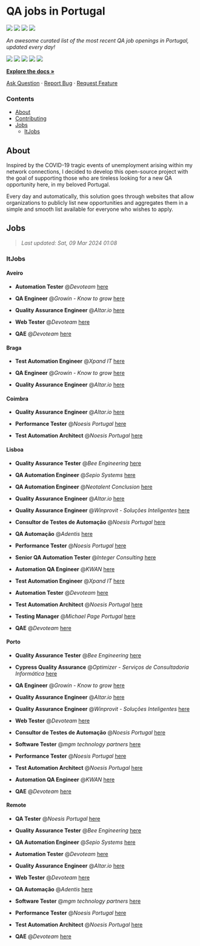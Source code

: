 QA jobs in Portugal
========================

![](https://img.shields.io/static/v1?label=%F0%9F%8C%9F&message=If%20Useful&color=BC4E99)
[![](https://img.shields.io/github/stars/sergiomartins8/qa-jobs-in-portugal)](https://github.com/sergiomartins8/qa-jobs-in-portugal/stargazers)
[![](https://img.shields.io/github/forks/sergiomartins8/qa-jobs-in-portugal)](https://github.com/sergiomartins8/qa-jobs-in-portugal/network/members)
[![](https://img.shields.io/badge/-sergiomartins8-blue?logo=Linkedin&logoColor=white)](https://www.linkedin.com/in/sergiomartins8/)

_An awesome curated list of the most recent QA job openings in Portugal, updated every day!_

[![](https://img.shields.io/github/v/release/sergiomartins8/qa-jobs-in-portugal)](https://github.com/sergiomartins8/qa-jobs-in-portugal/releases)
[![](https://github.com/sergiomartins8/qa-jobs-in-portugal/workflows/release/badge.svg)](https://github.com/sergiomartins8/qa-jobs-in-portugal/actions?query=workflow%3Arelease)
[![](https://img.shields.io/github/issues/sergiomartins8/qa-jobs-in-portugal)](https://github.com/sergiomartins8/qa-jobs-in-portugal/issues)
[![](https://img.shields.io/github/contributors/sergiomartins8/qa-jobs-in-portugal)](https://github.com/sergiomartins8/qa-jobs-in-portugal/graphs/contributors)
[![](https://img.shields.io/github/license/sergiomartins8/qa-jobs-in-portugal)](https://github.com/sergiomartins8/qa-jobs-in-portugal/blob/master/LICENSE)

**[Explore the docs »](https://github.com/sergiomartins8/qa-jobs-in-portugal/blob/master/docs/DOCUMENTATION.md)**

[Ask Question](https://github.com/sergiomartins8/qa-jobs-in-portugal/issues) 
·
[Report Bug](https://github.com/sergiomartins8/qa-jobs-in-portugal/issues)
·
[Request Feature](https://github.com/sergiomartins8/qa-jobs-in-portugal/issues)

### Contents
* [About](#about)
* [Contributing](https://github.com/sergiomartins8/qa-jobs-in-portugal/blob/master/docs/CONTRIBUTING.md)
* [Jobs](#jobs)
  * [ItJobs](#itjobs)

## About
Inspired by the COVID-19 tragic events of unemployment arising within my network connections, I decided to develop this open-source project with the goal of supporting those who are tireless looking for a new QA opportunity here, in my beloved Portugal.

Every day and automatically, this solution goes through websites that allow organizations to publicly list new opportunities and aggregates them in a simple and smooth list available for everyone who wishes to apply.

Jobs
---------

> _Last updated: Sat, 09 Mar 2024 01:08_

### ItJobs

#### Aveiro

- **Automation Tester** @_Devoteam_ [here](https://www.itjobs.pt/oferta/480080/automation-tester)


- **QA Engineer** @_Growin - Know to grow_ [here](https://www.itjobs.pt/oferta/479155/qa-engineer)


- **Quality Assurance Engineer** @_Altar.io_ [here](https://www.itjobs.pt/oferta/480146/quality-assurance-engineer)


- **Web Tester** @_Devoteam_ [here](https://www.itjobs.pt/oferta/479839/web-tester)


- **QAE** @_Devoteam_ [here](https://www.itjobs.pt/oferta/479058/qae)

#### Braga

- **Test Automation Engineer** @_Xpand IT_ [here](https://www.itjobs.pt/oferta/479733/test-automation-engineer)


- **QA Engineer** @_Growin - Know to grow_ [here](https://www.itjobs.pt/oferta/479155/qa-engineer)


- **Quality Assurance Engineer** @_Altar.io_ [here](https://www.itjobs.pt/oferta/480146/quality-assurance-engineer)

#### Coimbra

- **Quality Assurance Engineer** @_Altar.io_ [here](https://www.itjobs.pt/oferta/480146/quality-assurance-engineer)


- **Performance Tester** @_Noesis Portugal_ [here](https://www.itjobs.pt/oferta/479259/performance-tester-all-locations)


- **Test Automation Architect** @_Noesis Portugal_ [here](https://www.itjobs.pt/oferta/479673/test-automation-architect-all-locations)

#### Lisboa

- **Quality Assurance Tester** @_Bee Engineering_ [here](https://www.itjobs.pt/oferta/480196/quality-assurance-tester)


- **QA Automation Engineer** @_Sepio Systems_ [here](https://www.itjobs.pt/oferta/479523/qa-automation-engineer)


- **QA Automation Engineer** @_Neotalent Conclusion_ [here](https://www.itjobs.pt/oferta/479608/qa-automation-engineer)


- **Quality Assurance Engineer** @_Altar.io_ [here](https://www.itjobs.pt/oferta/480146/quality-assurance-engineer)


- **Quality Assurance Engineer** @_Winprovit - Soluções Inteligentes_ [here](https://www.itjobs.pt/oferta/479566/quality-assurance-engineer)


- **Consultor de Testes de Automação** @_Noesis Portugal_ [here](https://www.itjobs.pt/oferta/479674/consultor-de-testes-de-automacao-all-locations)


- **QA Automação** @_Adentis_ [here](https://www.itjobs.pt/oferta/479541/qa-automacao)


- **Performance Tester** @_Noesis Portugal_ [here](https://www.itjobs.pt/oferta/479259/performance-tester-all-locations)


- **Senior QA Automation Tester** @_Integer Consulting_ [here](https://www.itjobs.pt/oferta/478832/senior-qa-automation-tester)


- **Automation QA Engineer** @_KWAN_ [here](https://www.itjobs.pt/oferta/479657/qa-automatico)


- **Test Automation Engineer** @_Xpand IT_ [here](https://www.itjobs.pt/oferta/479733/test-automation-engineer)


- **Automation Tester** @_Devoteam_ [here](https://www.itjobs.pt/oferta/480080/automation-tester)


- **Test Automation Architect** @_Noesis Portugal_ [here](https://www.itjobs.pt/oferta/479673/test-automation-architect-all-locations)


- **Testing Manager** @_Michael Page Portugal_ [here](https://www.itjobs.pt/oferta/479401/testing-manager)


- **QAE** @_Devoteam_ [here](https://www.itjobs.pt/oferta/479058/qae)

#### Porto

- **Quality Assurance Tester** @_Bee Engineering_ [here](https://www.itjobs.pt/oferta/480196/quality-assurance-tester)


- **Cypress Quality Assurance** @_Optimizer - Serviços de Consultadoria Informática_ [here](https://www.itjobs.pt/oferta/479429/cypress-quality-assurance)


- **QA Engineer** @_Growin - Know to grow_ [here](https://www.itjobs.pt/oferta/479155/qa-engineer)


- **Quality Assurance Engineer** @_Altar.io_ [here](https://www.itjobs.pt/oferta/480146/quality-assurance-engineer)


- **Quality Assurance Engineer** @_Winprovit - Soluções Inteligentes_ [here](https://www.itjobs.pt/oferta/479440/quality-assurance-engineer)


- **Web Tester** @_Devoteam_ [here](https://www.itjobs.pt/oferta/479839/web-tester)


- **Consultor de Testes de Automação** @_Noesis Portugal_ [here](https://www.itjobs.pt/oferta/479674/consultor-de-testes-de-automacao-all-locations)


- **Software Tester** @_mgm technology partners_ [here](https://www.itjobs.pt/oferta/480206/software-tester)


- **Performance Tester** @_Noesis Portugal_ [here](https://www.itjobs.pt/oferta/479259/performance-tester-all-locations)


- **Test Automation Architect** @_Noesis Portugal_ [here](https://www.itjobs.pt/oferta/479673/test-automation-architect-all-locations)


- **Automation QA Engineer** @_KWAN_ [here](https://www.itjobs.pt/oferta/479657/qa-automatico)


- **QAE** @_Devoteam_ [here](https://www.itjobs.pt/oferta/479058/qae)

#### Remote

- **QA Tester** @_Noesis Portugal_ [here](https://www.itjobs.pt/oferta/479970/qa-tester-lisbon)


- **Quality Assurance Tester** @_Bee Engineering_ [here](https://www.itjobs.pt/oferta/480196/quality-assurance-tester)


- **QA Automation Engineer** @_Sepio Systems_ [here](https://www.itjobs.pt/oferta/479523/qa-automation-engineer)


- **Automation Tester** @_Devoteam_ [here](https://www.itjobs.pt/oferta/480080/automation-tester)


- **Quality Assurance Engineer** @_Altar.io_ [here](https://www.itjobs.pt/oferta/480146/quality-assurance-engineer)


- **Web Tester** @_Devoteam_ [here](https://www.itjobs.pt/oferta/479839/web-tester)


- **QA Automação** @_Adentis_ [here](https://www.itjobs.pt/oferta/479541/qa-automacao)


- **Software Tester** @_mgm technology partners_ [here](https://www.itjobs.pt/oferta/480206/software-tester)


- **Performance Tester** @_Noesis Portugal_ [here](https://www.itjobs.pt/oferta/479259/performance-tester-all-locations)


- **Test Automation Architect** @_Noesis Portugal_ [here](https://www.itjobs.pt/oferta/479673/test-automation-architect-all-locations)


- **QAE** @_Devoteam_ [here](https://www.itjobs.pt/oferta/479058/qae)


